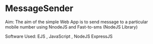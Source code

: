 # MessageSender
Aim: The aim of the simple Web App is to send message to a particular mobile number using NnodeJS and Fast-to-sms (NodeJS Library)


Software Used: EJS , JavaScript , NodeJS ExpressJS


